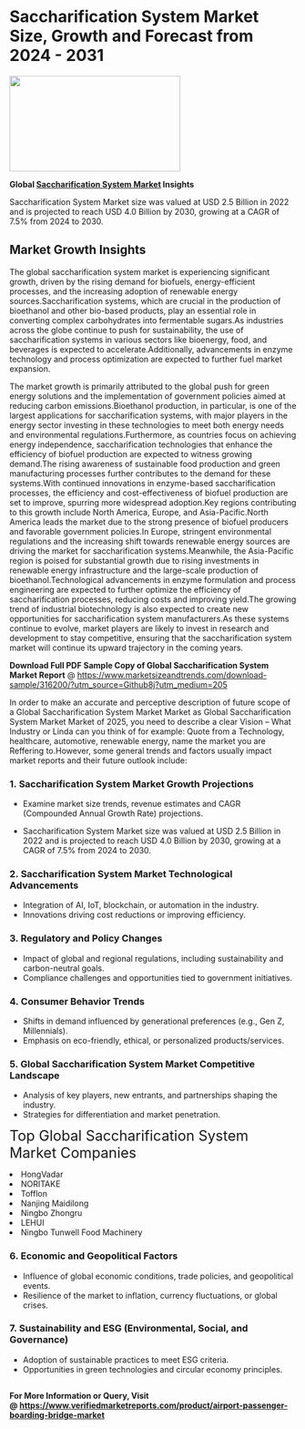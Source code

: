 <H1>Saccharification System Market Size, Growth and Forecast from 2024 - 2031</H1><img class="aligncenter size-medium wp-image-584254" src="https://thirdeyenews.in/wp-content/uploads/2024/09/Global-Market-Research-300x168.jpeg" alt="" width="300" height="168" /><p><strong>Global&nbsp;<a href="https://www.marketsizeandtrends.com/download-sample/316200/?utm_source=Github8j?utm_medium=205">Saccharification System Market</a> Insights</strong></p><p>Saccharification System Market size was valued at USD 2.5 Billion in 2022 and is projected to reach USD 4.0 Billion by 2030, growing at a CAGR of 7.5% from 2024 to 2030.</p><p><h2>Market Growth Insights</h2> <p>The global saccharification system market is experiencing significant growth, driven by the rising demand for biofuels, energy-efficient processes, and the increasing adoption of renewable energy sources.Saccharification systems, which are crucial in the production of bioethanol and other bio-based products, play an essential role in converting complex carbohydrates into fermentable sugars.As industries across the globe continue to push for sustainability, the use of saccharification systems in various sectors like bioenergy, food, and beverages is expected to accelerate.Additionally, advancements in enzyme technology and process optimization are expected to further fuel market expansion.</p> <p>The market growth is primarily attributed to the global push for green energy solutions and the implementation of government policies aimed at reducing carbon emissions.Bioethanol production, in particular, is one of the largest applications for saccharification systems, with major players in the energy sector investing in these technologies to meet both energy needs and environmental regulations.Furthermore, as countries focus on achieving energy independence, saccharification technologies that enhance the efficiency of biofuel production are expected to witness growing demand.The rising awareness of sustainable food production and green manufacturing processes further contributes to the demand for these systems.With continued innovations in enzyme-based saccharification processes, the efficiency and cost-effectiveness of biofuel production are set to improve, spurring more widespread adoption.Key regions contributing to this growth include North America, Europe, and Asia-Pacific.North America leads the market due to the strong presence of biofuel producers and favorable government policies.In Europe, stringent environmental regulations and the increasing shift towards renewable energy sources are driving the market for saccharification systems.Meanwhile, the Asia-Pacific region is poised for substantial growth due to rising investments in renewable energy infrastructure and the large-scale production of bioethanol.Technological advancements in enzyme formulation and process engineering are expected to further optimize the efficiency of saccharification processes, reducing costs and improving yield.The growing trend of industrial biotechnology is also expected to create new opportunities for saccharification system manufacturers.As these systems continue to evolve, market players are likely to invest in research and development to stay competitive, ensuring that the saccharification system market will continue its upward trajectory in the coming years.</p> <p><span class=""><strong>Download Full PDF Sample Copy of Global Saccharification System Market Report</strong> @ <a href="https://www.marketsizeandtrends.com/download-sample/316200/?utm_source=Github8j?utm_medium=205" target="_blank">https://www.marketsizeandtrends.com/download-sample/316200/?utm_source=Github8j?utm_medium=205</a></span></p><p>In order to make an accurate and perceptive description of future scope of a Global&nbsp;Saccharification System Market Market as Global&nbsp;Saccharification System Market Market of 2025, you need to describe a clear Vision &ndash; What Industry or Linda can you think of for example: Quote from a Technology, healthcare, automotive, renewable energy, name the market you are Reffering to.However, some general trends and factors usually impact market reports and their future outlook include:</p><h3>1.&nbsp;<strong>Saccharification System Market Growth Projections</strong></h3><ul><li>Examine market size trends, revenue estimates and CAGR (Compounded Annual Growth Rate) projections.</li><li><p>Saccharification System Market size was valued at USD 2.5 Billion in 2022 and is projected to reach USD 4.0 Billion by 2030, growing at a CAGR of 7.5% from 2024 to 2030.</p></li></ul><h3>2.&nbsp;<strong>Saccharification System Market Technological Advancements</strong></h3><ul><li>Integration of AI, IoT, blockchain, or automation in the industry.</li><li>Innovations driving cost reductions or improving efficiency.</li></ul><h3>3.&nbsp;<strong>Regulatory and Policy Changes</strong></h3><ul><li>Impact of global and regional regulations, including sustainability and carbon-neutral goals.</li><li>Compliance challenges and opportunities tied to government initiatives.</li></ul><h3>4.&nbsp;<strong>Consumer Behavior Trends</strong></h3><ul><li>Shifts in demand influenced by generational preferences (e.g., Gen Z, Millennials).</li><li>Emphasis on eco-friendly, ethical, or personalized products/services.</li></ul><h3>5.&nbsp;<strong>Global Saccharification System Market Competitive Landscape</strong></h3><ul><li>Analysis of key players, new entrants, and partnerships shaping the industry.</li><li>Strategies for differentiation and market penetration.</li></ul><p data-pm-slice="1 1 []"><span style="color: inherit; font-family: inherit; font-size: 25px;">Top Global Saccharification System Market Companies</span></p><div class="" data-test-id=""><p><li>HongVadar</li><li> NORITAKE</li><li> Tofflon</li><li> Nanjing Maidilong</li><li> Ningbo Zhongru</li><li> LEHUI</li><li> Ningbo Tunwell Food Machinery</li></p></div><h3>6.&nbsp;<strong>Economic and Geopolitical Factors</strong></h3><ul><li>Influence of global economic conditions, trade policies, and geopolitical events.</li><li>Resilience of the market to inflation, currency fluctuations, or global crises.</li></ul><h3>7.&nbsp;<strong>Sustainability and ESG (Environmental, Social, and Governance)</strong></h3><ul><li>Adoption of sustainable practices to meet ESG criteria.</li><li>Opportunities in green technologies and circular economy principles.</li></ul><h2><strong style="font-size: 14px;">For More Information or Query, Visit @&nbsp;</strong><a style="background-color: #ffffff; font-size: 14px;" href="https://www.marketsizeandtrends.com/report/saccharification-system-market/" target="_blank">https://www.verifiedmarketreports.com/product/airport-passenger-boarding-bridge-market</a></h2>
